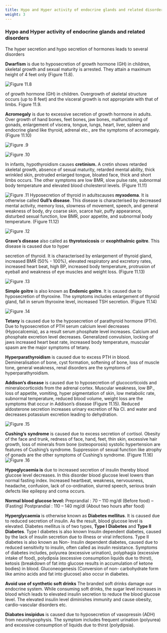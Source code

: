 ```yaml
---
title: Hypo and Hyper activity of endocrine glands and related disorders
weight: 3
---
```


### Hypo and Hyper activity of endocrine glands and related disorders


The hyper secretion and hypo secretion of hormones leads to several disorders

**Dwarfism** is due to hyposecretion of growth hormone (GH) in children, skeletal growth and sexual maturity is arrested. They attain a maximum height of 4 feet only (Figure 11.8).

![Figure 11.8](../11.9.png)

of growth hormone (GH) in children. Overgrowth of skeletal structure occurs (up to 8 feet) and the visceral growth is not appropriate with that of limbs. Figure 11.9.

**Acromegaly** is due to excessive secretion of growth hormone in adults. Over growth of hand bones, feet bones, jaw bones, malfunctioning of gonads, enlargement of viscera, tongue, lungs, heart, liver, spleen and endocrine gland like thyroid, adrenal etc., are the symptoms of acromegaly. (Figure 11.10)


![Figure .9](../11.10.png)

  


![Figure  .10](../11.11.png)


In infants, hypothyroidism causes **cretinism.** A cretin shows retarded skeletal growth, absence of sexual maturity, retarded mental ability, thick wrinkled skin, protruded enlarged tongue, bloated face, thick and short limbs occurs. The other symptoms are low BMR, slow pulse rate, subnormal body temperature and elevated blood cholesterol levels. (Figure 11.11)  

![Figure .11](../11.12.png)
Hyposecretion of thyroid in adultscauses **myxodema**. It is otherwise called **Gull’s disease**. This disease is characterised by decreased mental activity, memory loss, slowness of movement, speech, and general weakness of body, dry coarse skin, scarce hair, puffy appearance, disturbed sexual function, low BMR, poor appetite, and subnormal body temperature. (Figure 11.12)

![Figure .12](../11.13.png)


**Grave’s disease** also called as **thyrotoxicosis** or **exophthalmic goitre**. This disease is caused due to hyper




  

secretion of thyroid. It is characterised by enlargement of thyroid gland, increased BMR (50% - 100%), elevated respiratory and excretory rates, increased heart beat, high BP, increased body temperature, protrusion of eyeball and weakness of eye muscles and weight loss. (Figure 11.13)

![Figure .13](../11.14.png)

**Simple goitre** is also known as **Endemic goitre**. It is caused due to hyposecretion of thyroxine. The symptoms includes enlargement of thyroid gland, fall in serum thyroxine level, increased TSH secretion. (Figure 11.14)

![Figure .14](../11.15.png)


**Tetany** is caused due to the hyposecretion of parathyroid hormone (PTH). Due to hyposecretion of PTH serum calcium level decreases (Hypocalcemia), as a result serum phosphate level increases. Calcium and phosphate excretion level decreases. Generalized convulsion, locking of jaws increased heart beat rate, increased body temperature, muscular spasm are the major symptoms of tetany.

**Hyperparathyroidism** is caused due to excess PTH in blood. Demineralisation of bone, cyst formation, softening of bone, loss of muscle tone, general weakness, renal disorders are the symptoms of hyperparathyroidism.

**Addison’s disease** is caused due to hyposecretion of glucocorticoids and mineralocorticoids from the adrenal cortex. Muscular weakness, low BP., loss of appetite, vomiting, hyper pigmentation of skin, low metabolic rate, subnormal temperature, reduced blood volume, weight loss are the symptoms that occur in Addison’s disease (Figure 11.15). Reduced aldosterone secretion increases urinary excretion of Na Cl. and water and decreases potassium excretion leading to dehydration.

![Figure .15](../11.16.png)





  

**Cushing’s** **syndrome** is caused due to excess secretion of cortisol. Obesity of the face and trunk, redness of face, hand, feet, thin skin, excessive hair growth, loss of minerals from bone (osteoporosis) systolic hypertension are features of Cushing’s syndrome. Suppression of sexual function like atrophy of gonads are the other symptoms of Cushing’s syndrome. (Figure 11.16)
![Figure .16](../11.17.png)


**Hypoglycaemia is** due to increased secretion of insulin thereby blood glucose level decreases. In this disorder blood glucose level lowers than normal fasting index. Increased heartbeat, weakness, nervousness, headache, confusion, lack of co-ordination, slurred speech, serious brain defects like epilepsy and coma occurs.

**Normal blood glucose level:** Preprandial : 70 – 110 mg/dl (Before food) – (Fasting) Postprandial : 110 – 140 mg/dl (About two hours after food)  

**Hyperglycaemia** is otherwise known as **Diabetes mellitus**. It is caused due to reduced secretion of insulin. As the result, blood glucose level is elevated. Diabetes mellitus is of two types, **Type I** **Diabetes** and **Type II** **Diabetes**. Type I diabetes is also known Insulin dependent diabetes, caused by the lack of insulin secretion due to illness or viral infections. Type II diabetes is also known as Non- Insulin dependent diabetes, caused due to reduced sensitivity to insulin, often called as insulin resistance. Symptoms of diabetes includes, polyurea (excessive urination), polyphagia (excessive intake of food), polydipsia (excessive consumption liquids due to thirst), ketosis (breakdown of fat into glucose results in accumulation of ketone bodies) in blood. Gluconeogenesis (Conversion of non- carbohydrate form like amino acids and fat into glucose) also occur in diabetes.

**Avoid use of synthetic soft drinks** The branded soft drinks damage our endocrine system. While consuming soft drinks, the sugar level increases in blood which leads to elevated insulin secretion to reduce the blood glucose level. The elevated insulin level diminishes immunity and cause obesity, cardio-vascular disorders etc.

**Diabates insipidus** is caused due to hyposecretion of vasopressin (ADH) from neurohypophysis. The symptom includes frequent urination (polyurea) and excessive consumption of liquids due to thirst (polydipsia).




  

